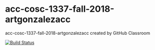 # acc-cosc-1337-fall-2018-artgonzalezacc
acc-cosc-1337-fall-2018-artgonzalezacc created by GitHub Classroom

[![Build Status](https://travis-ci.org/acc-cosc-1337-fall-2018/acc-cosc-1337-fall-2018-artgonzalezacc.svg?branch=master)](https://travis-ci.org/acc-cosc-1337-fall-2018/acc-cosc-1337-fall-2018-artgonzalezacc)
